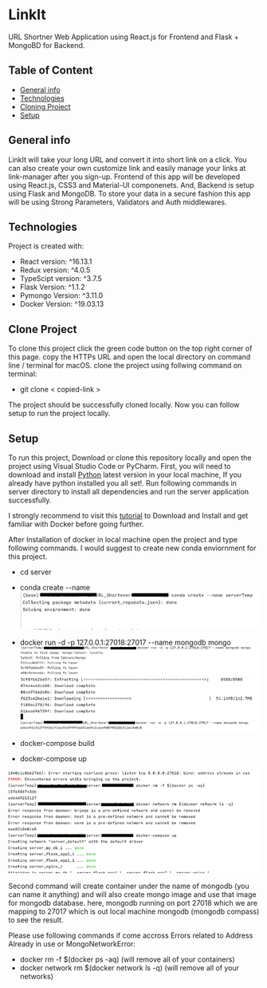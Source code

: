 # LinkIt
URL Shortner Web Application using React.js for Frontend and Flask + MongoBD for Backend.

## Table of Content
* [General info](#general-info)
* [Technologies](#technologies)
* [Cloning Project](#clone-project)
* [Setup](#setup)

## General info
LinkIt will take your long URL and convert it into short link on a click. You can also create your own customize link and easily manage
your links at link-manager after you sign-up. Frontend of this app will be developed using React.js, CSS3 and Material-UI componenets. And, Backend 
is setup using Flask and MongoDB. To store your data in a secure fashion this app will be using Strong Parameters, Validators and Auth middlewares.


## Technologies
Project is created with:
* React version: ^16.13.1
* Redux version: ^4.0.5
* TypeScipt version: ^3.7.5
* Flask Version: ^1.1.2
* Pymongo Version: ^3.11.0
* Docker Version:  ^19.03.13

## Clone Project
To clone this project click the green code button on the top right corner of this page. copy the HTTPs URL and open the local directory on command line / terminal for macOS. clone the project using follwing command on terminal:

- git clone < copied-link >

The project should be successfully cloned locally. Now you can follow setup to run the project locally.

## Setup
To run this project, Download or clone this repository locally and open the project using Visual Studio Code or PyCharm. First, you will need to download and install [Python](https://www.python.org/downloads/) latest version in your local machine, If you already have python installed you all set!. Run following commands in server directory to install all dependencies and run the server application successfully.

I strongly recommend to visit this [tutorial](https://www.nurmatova.com/dockerized-python-application.html) to Download and Install and get familiar with Docker before going further.

After Installation of docker in local machine open the project and type following commands. I would suggest to create new conda enviornment for this project.

- cd server
- conda create --name <env-name>
![Creating New Enviorment](https://github.com/kmist1/URL_Shortener/blob/main/server/imgs/Screenshot%202020-11-26%20at%207.39.53%20PM.png)
- docker run -d -p 127.0.0.1:27018:27017 --name mongodb mongo
![After you run this command](https://github.com/kmist1/URL_Shortener/blob/main/server/imgs/Screenshot%202020-11-26%20at%207.42.17%20PM.png)
![downloading required files](https://github.com/kmist1/URL_Shortener/blob/main/server/imgs/Screenshot%202020-11-26%20at%207.41.42%20PM.png)
![You'll see this after successfully creating mongo container](https://github.com/kmist1/URL_Shortener/blob/main/server/imgs/Screenshot%202020-11-26%20at%207.49.09%20PM.png)

- docker-compose build
- docker-compose up

![solve the error and run commands again](https://github.com/kmist1/URL_Shortener/blob/main/server/imgs/Screenshot%202020-11-26%20at%207.54.25%20PM.png)

Second command will create container under the name of mongodb (you can name it anything) and will also create mongo image and use that image for mongodb database.
here, mongodb running on port 27018 which we are mapping to 27017 which is out local machine mongodb (mongodb compass) to see the result.

Please use following commands if come accross Errors related to Address Already in use or MongoNetworkError:
- docker rm -f $(docker ps -aq) (will remove all of your containers)
- docker network rm $(docker network ls -q) (will remove all of your networks)









